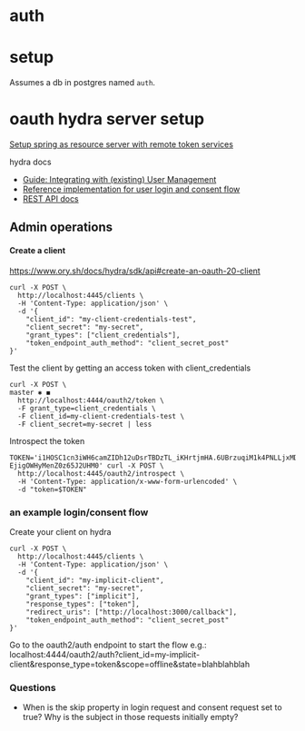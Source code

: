 # auth

# setup

Assumes a db in postgres named `auth`.

# oauth hydra server setup
[Setup spring as resource server with remote token services](https://stackoverflow.com/questions/45714067/configure-spring-security-with-hydra-oauth-2-0)

hydra docs
- [Guide: Integrating with (existing) User Management](https://www.ory.sh/docs/hydra/oauth2)
- [Reference implementation for user login and consent flow](https://github.com/ory/hydra-login-consent-node)
- [REST API docs](https://www.ory.sh/docs/hydra/sdk/api)

## Admin operations
#### Create a client
https://www.ory.sh/docs/hydra/sdk/api#create-an-oauth-20-client
```
curl -X POST \
  http://localhost:4445/clients \
  -H 'Content-Type: application/json' \
  -d '{
	"client_id": "my-client-credentials-test",
	"client_secret": "my-secret",
	"grant_types": ["client_credentials"],
	"token_endpoint_auth_method": "client_secret_post"
}'
```

Test the client by getting an access token with client_credentials
```
curl -X POST \                                                                                                                                                                    master ✱ ◼
  http://localhost:4444/oauth2/token \
  -F grant_type=client_credentials \
  -F client_id=my-client-credentials-test \
  -F client_secret=my-secret | less
```

Introspect the token
```
TOKEN='i1HOSC1cn3iWH6camZIDh12uDsrTBDzTL_iKHrtjmHA.6UBrzuqiM1k4PNLLjxMD-EjigOWHyMenZ0z65J2UHM0' curl -X POST \
  http://localhost:4445/oauth2/introspect \
  -H 'Content-Type: application/x-www-form-urlencoded' \
  -d "token=$TOKEN"
```

### an example login/consent flow
Create your client on hydra
```
curl -X POST \
  http://localhost:4445/clients \
  -H 'Content-Type: application/json' \
  -d '{
	"client_id": "my-implicit-client",
	"client_secret": "my-secret",
	"grant_types": ["implicit"],
	"response_types": ["token"],
	"redirect_uris": ["http://localhost:3000/callback"],
	"token_endpoint_auth_method": "client_secret_post"
}'
```

Go to the oauth2/auth endpoint to start the flow
e.g.: 
localhost:4444/oauth2/auth?client_id=my-implicit-client&response_type=token&scope=offline&state=blahblahblah

### Questions
- When is the skip property in login request and consent request set to true? Why is the subject in those requests initially empty?